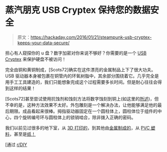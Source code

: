 # 蒸汽朋克 USB Cryptex 保持您的数据安全

> 原文：<https://hackaday.com/2016/01/21/steampunk-usb-cryptex-keeps-your-data-secure/>

担心有人窥探你的 u 盘？数字加密对你来说不够好？你需要的是一个 [USB Cryptex](http://imgur.com/a/4grhy) 来保护硬盘不被访问！

完全由铜和黄铜制成，[Scots72]确实在这件漂亮的金属制品上下了很大功夫。USB 驱动器本身被包裹在铜管内的环氧树脂中，其余部分围绕着它。几乎完全是用手工工具建造的，我们只能想象完成这个过程需要多长时间。但是耐心往往会得到这样的结果！

[Scots72]甚至尝试使用抗蚀剂和蚀刻方法将数字蚀刻到铜上(如这里的[所述](http://mordent.com/etch-howto/))，但不幸的是，这种方法效果不太好。外包雕刻是一个解决办法，让他能够满足他的最后期限。成品看起来很棒。拇指驱动器固定在一个圆柱体上，圆柱体位于组件的中心，四个旋转编号环与圆柱体上的锁销啮合，除非拨入正确的密码。

我们以前见过很多的地下室，从 [3D 打印的](http://hackaday.com/2014/04/15/a-3d-printed-cryptex/)，到其他由[金属制成的](http://hackaday.com/2015/04/12/a-replica-of-da-vincis-cryptex/)，从 [PVC 塑料](http://hackaday.com/2014/02/01/pvc-cryptex-keeps-your-stuff-safe/)，甚至是[纸！](http://hackaday.com/2015/03/08/combination-lock-made-out-of-paper/)

[通过 [r/DIY](https://www.reddit.com/r/DIY/comments/41ui6b/i_made_a_steampunk_usb_cryptex/)